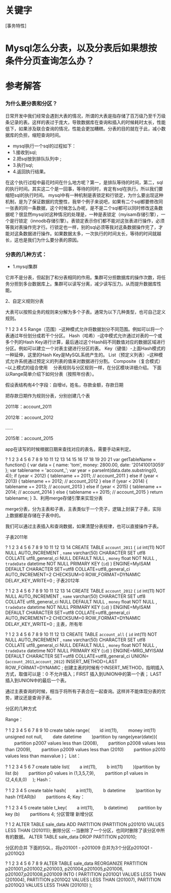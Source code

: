 # 关键字

[事务特性]

# Mysql怎么分表，以及分表后如果想按条件分页查询怎么办？

# 参考解答
### 为什么要分表和分区？
日常开发中我们经常会遇到大表的情况，所谓的大表是指存储了百万级乃至千万级条记录的表。这样的表过于庞大，导致数据库在查询和插入的时候耗时太长，性能低下，如果涉及联合查询的情况，性能会更加糟糕。分表的目的就在于此，减小数据库的负担，缩短查询时间。
* mysql执行一个sql的过程如下：
* 1.接收到sql;
* 2.把sql放到排队队列中 ;
* 3.执行sql;
* 4.返回执行结果。

在这个执行过程中最花时间在什么地方呢？第一，是排队等待的时间，第二，sql的执行时间。其实这二个是一回事，等待的同时，肯定有sql在执行。所以我们要缩短sql的执行时间。
mysql中有一种机制是表锁定和行锁定，为什么要出现这种机制，是为了保证数据的完整性，我举个例子来说吧，如果有二个sql都要修改同一张表的同一条数据，这个时候怎么办呢，是不是二个sql都可以同时修改这条数据呢？很显然mysql对这种情况的处理是，一种是表锁定（myisam存储引擎），一个是行锁定（innodb存储引擎）。表锁定表示你们都不能对这张表进行操作，必须等我对表操作完才行。行锁定也一样，别的sql必须等我对这条数据操作完了，才能对这条数据进行操作。如果数据太多，一次执行的时间太长，等待的时间就越长，这也是我们为什么要分表的原因。

### 分表的几种方式：

* 1.mysql集群

它并不是分表，但起到了和分表相同的作用。集群可分担数据库的操作次数，将任务分担到多台数据库上。集群可以读写分离，减少读写压力。从而提升数据库性能。

2、自定义规则分表

大表可以按照业务的规则来分解为多个子表。通常为以下几种类型，也可自己定义规则。

?
1
2
3
4
5
Range（范围）–这种模式允许将数据划分不同范围。例如可以将一个表通过年份划分成若干个分区。
Hash（哈希）–这中模式允许通过对表的一个或多个列的Hash Key进行计算，最后通过这个Hash码不同数值对应的数据区域进行分区。例如可以建立一个对表主键进行分区的表。
Key（键值）-上面Hash模式的一种延伸，这里的Hash Key是MySQL系统产生的。
List（预定义列表）–这种模式允许系统通过预定义的列表的值来对数据进行分割。
Composite（复合模式） –以上模式的组合使用　
分表规则与分区规则一样，在分区模块详细介绍。
下面以Range简单介绍下如何分表（按照年份表）。

假设表结构有4个字段：自增id，姓名，存款金额，存款日期

把存款日期作为规则分表，分别创建几个表

2011年：account_2011

2012年：account_2012

……

2015年：account_2015

app在读写的时候根据日期来查找对应的表名，需要手动来判定。

?
1
2
3
4
5
6
7
8
9
10
11
12
13
14
15
16
17
18
19
20
21
var getTableName = function() {
    var data = {
        name: 'tom',
        money: 2800.00,
        date: '201410013059'
    };
    var tablename = 'account_';
    var year = parseInt(data.date.substring(0, 4));
    if (year < 2012) {
        tablename += 2011; // account_2011
    } else if (year < 2013) {
        tablename += 2012; // account_2012
    } else if (year < 2014) {
        tablename += 2013; // account_2013
    } else if (year < 2015) {
        tablename += 2014; // account_2014
    } else {
        tablename += 2015; // account_2015
    }
    return tablename;
}
3、利用merge存储引擎来实现分表

merge分表，分为主表和子表，主表类似于一个壳子，逻辑上封装了子表，实际上数据都是存储在子表中的。

我们可以通过主表插入和查询数据，如果清楚分表规律，也可以直接操作子表。

子表2011年

?
1
2
3
4
5
6
7
8
9
10
11
12
13
14
CREATE TABLE `account_2011` (
`id`  int(11) NOT NULL AUTO_INCREMENT ,
`name`  varchar(50) CHARACTER SET utf8 COLLATE utf8_general_ci NULL DEFAULT NULL ,
`money`  float NOT NULL ,
`tradeDate`  datetime NOT NULL
PRIMARY KEY (`id`)
)
ENGINE=MyISAM
DEFAULT CHARACTER SET=utf8 COLLATE=utf8_general_ci
AUTO_INCREMENT=2
CHECKSUM=0
ROW_FORMAT=DYNAMIC
DELAY_KEY_WRITE=0
;
子表2012年

?
1
2
3
4
5
6
7
8
9
10
11
12
13
14
CREATE TABLE `account_2012` (
`id`  int(11) NOT NULL AUTO_INCREMENT ,
`name`  varchar(50) CHARACTER SET utf8 COLLATE utf8_general_ci NULL DEFAULT NULL ,
`money`  float NOT NULL ,
`tradeDate`  datetime NOT NULL
PRIMARY KEY (`id`)
)
ENGINE=MyISAM
DEFAULT CHARACTER SET=utf8 COLLATE=utf8_general_ci
AUTO_INCREMENT=2
CHECKSUM=0
ROW_FORMAT=DYNAMIC
DELAY_KEY_WRITE=0
;
主表，所有年

?
1
2
3
4
5
6
7
8
9
10
11
12
13
CREATE TABLE `account_all` (
`id`  int(11) NOT NULL AUTO_INCREMENT ,
`name`  varchar(50) CHARACTER SET utf8 COLLATE utf8_general_ci NULL DEFAULT NULL ,
`money`  float NOT NULL ,
`tradeDate`  datetime NOT NULL
PRIMARY KEY (`id`)
)
ENGINE=MRG_MYISAM
DEFAULT CHARACTER SET=utf8 COLLATE=utf8_general_ci
UNION=(`account_2011`,`account_2012`)
INSERT_METHOD=LAST
ROW_FORMAT=DYNAMIC
;
创建主表的时候有个INSERT_METHOD，指明插入方式，取值可以是：0 不允许插入；FIRST 插入到UNION中的第一个表； LAST 插入到UNION中的最后一个表。

通过主表查询的时候，相当于将所有子表合在一起查询。这样并不能体现分表的优势，建议还是查询子表。

分区的几种方式

Range：

?
1
2
3
4
5
6
7
8
9
10
create table range( 
　　id int(11), 
　　money int(11) unsigned not null, 
　　date datetime 
　　)partition by range(year(date))( 
　　partition p2007 values less than (2008), 
　　partition p2008 values less than (2009), 
　　partition p2009 values less than (2010) 
　　partition p2010 values less than maxvalue 
)；
List：

?
1
2
3
4
5
6
7
create table list( 
　　a int(11), 
　　b int(11) 
　　)(partition by list (b) 
　　partition p0 values in (1,3,5,7,9), 
　　partition p1 values in (2,4,6,8,0) 
　);
Hash：

?
1
2
3
4
5
create table hash( 
　　a int(11), 
　　b datetime 
　　)partition by hash (YEAR(b) 
　　partitions 4;
Key：

?
1
2
3
4
5
create table t_key( 
　　a int(11), 
　　b datetime) 
　　partition by key (b) 
　　partitions 4;
分区管理
新增分区

?
1
2
ALTER TABLE sale_data
ADD PARTITION (PARTITION p201010 VALUES LESS THAN (201011));
删除分区
--当删除了一个分区，也同时删除了该分区中所有的数据。
ALTER TABLE sale_data DROP PARTITION p201010;

分区的合并
下面的SQL，将p201001 - p201009 合并为3个分区p2010Q1 - p2010Q3

?
1
2
3
4
5
6
7
8
9
ALTER TABLE sale_data
REORGANIZE PARTITION p201001,p201002,p201003,
p201004,p201005,p201006,
p201007,p201008,p201009 INTO
(
PARTITION p2010Q1 VALUES LESS THAN (201004),
PARTITION p2010Q2 VALUES LESS THAN (201007),
PARTITION p2010Q3 VALUES LESS THAN (201010)
);
